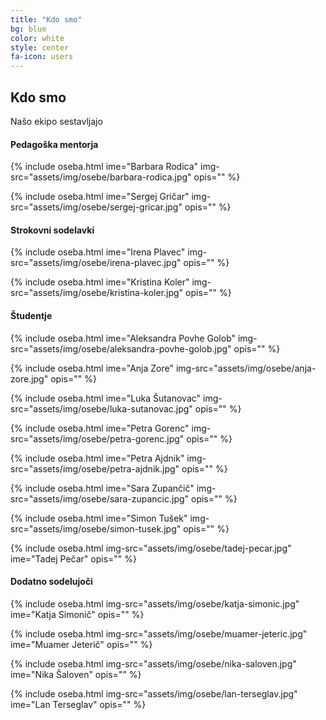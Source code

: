 ```yaml
---
title: "Kdo smo"
bg: blue
color: white
style: center
fa-icon: users
---
```


## Kdo smo

Našo ekipo sestavljajo

#### Pedagoška mentorja

{%  include oseba.html
    ime="Barbara Rodica"
    img-src="assets/img/osebe/barbara-rodica.jpg"
    opis=""
%}

{%  include oseba.html
    ime="Sergej Gričar"
    img-src="assets/img/osebe/sergej-gricar.jpg"
    opis=""
%}

#### Strokovni sodelavki

{%  include oseba.html
    ime="Irena Plavec"
    img-src="assets/img/osebe/irena-plavec.jpg"
    opis=""
%}

{%  include oseba.html
    ime="Kristina Koler"
    img-src="assets/img/osebe/kristina-koler.jpg"
    opis=""
%}

#### Študentje

{%  include oseba.html
    ime="Aleksandra Povhe Golob"
    img-src="assets/img/osebe/aleksandra-povhe-golob.jpg"
    opis=""
%}

{%  include oseba.html
    ime="Anja Zore"
    img-src="assets/img/osebe/anja-zore.jpg"
    opis=""
%}

{%  include oseba.html
    ime="Luka Šutanovac"
    img-src="assets/img/osebe/luka-sutanovac.jpg"
    opis=""
%}

{%  include oseba.html
    ime="Petra Gorenc"
    img-src="assets/img/osebe/petra-gorenc.jpg"
    opis=""
%}

{%  include oseba.html
    ime="Petra Ajdnik"
    img-src="assets/img/osebe/petra-ajdnik.jpg"
    opis=""
%}

{%  include oseba.html
    ime="Sara Zupančič"
    img-src="assets/img/osebe/sara-zupancic.jpg"
    opis=""
%}

{%  include oseba.html
    ime="Simon Tušek"
    img-src="assets/img/osebe/simon-tusek.jpg"
    opis=""
%}

{%  include oseba.html img-src="assets/img/osebe/tadej-pecar.jpg"
    ime="Tadej Pečar"
    opis=""
%}

#### Dodatno sodelujoči

{%  include oseba.html img-src="assets/img/osebe/katja-simonic.jpg"
    ime="Katja Simonič"
    opis=""
%}

{%  include oseba.html img-src="assets/img/osebe/muamer-jeteric.jpg"
    ime="Muamer Jeterič"
    opis=""
%}

{%  include oseba.html img-src="assets/img/osebe/nika-saloven.jpg"
    ime="Nika Šaloven"
    opis=""
%}

{%  include oseba.html img-src="assets/img/osebe/lan-terseglav.jpg"
    ime="Lan Terseglav"
    opis=""
%}
